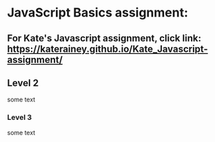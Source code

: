 # JavaScript Basics assignment:
## For Kate's Javascript assignment, click link: https://katerainey.github.io/Kate_Javascript-assignment/ 

## Level 2

some text

### Level 3

some text 
